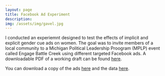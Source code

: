 ```yaml
---
layout: page
title: Facebook Ad Experiment
description:
img: /assets/img/gavel.jpg
---
```


I conducted an experiemnt designed to test the effects of implicit and explicit gender cue ads on women.
The goal was to invite members of a local community to a Michigan Political Leadership Proogram (MPLP)
event called Engage Battle Creek using different targeted Facebook ads. A downloadable 
PDF of a working draft can be found <a href="/assets/Final.pdf">here</a>.

You can download a copy of the ads <a href="/assets/Facebookadtext/pic.pdf">here</a> and the data <a href="/assets/data1.do">here</a>.
